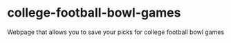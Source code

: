 # college-football-bowl-games
Webpage that allows you to save your picks for college football bowl games
